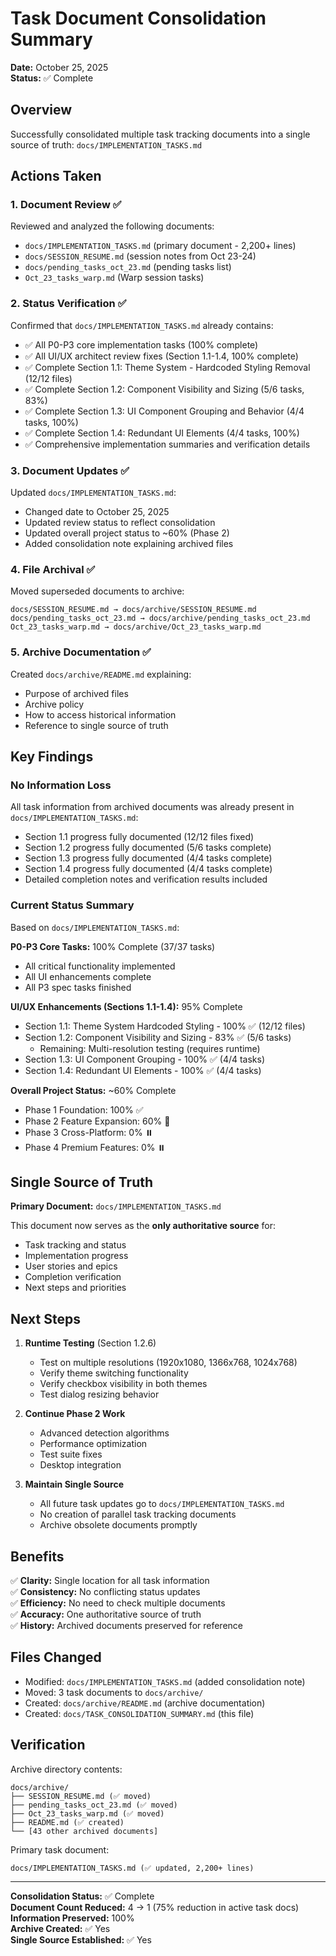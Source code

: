 # Task Document Consolidation Summary

**Date:** October 25, 2025  
**Status:** ✅ Complete

## Overview

Successfully consolidated multiple task tracking documents into a single source of truth: `docs/IMPLEMENTATION_TASKS.md`

## Actions Taken

### 1. Document Review ✅
Reviewed and analyzed the following documents:
- `docs/IMPLEMENTATION_TASKS.md` (primary document - 2,200+ lines)
- `docs/SESSION_RESUME.md` (session notes from Oct 23-24)
- `docs/pending_tasks_oct_23.md` (pending tasks list)
- `Oct_23_tasks_warp.md` (Warp session tasks)

### 2. Status Verification ✅
Confirmed that `docs/IMPLEMENTATION_TASKS.md` already contains:
- ✅ All P0-P3 core implementation tasks (100% complete)
- ✅ All UI/UX architect review fixes (Section 1.1-1.4, 100% complete)
- ✅ Complete Section 1.1: Theme System - Hardcoded Styling Removal (12/12 files)
- ✅ Complete Section 1.2: Component Visibility and Sizing (5/6 tasks, 83%)
- ✅ Complete Section 1.3: UI Component Grouping and Behavior (4/4 tasks, 100%)
- ✅ Complete Section 1.4: Redundant UI Elements (4/4 tasks, 100%)
- ✅ Comprehensive implementation summaries and verification details

### 3. Document Updates ✅
Updated `docs/IMPLEMENTATION_TASKS.md`:
- Changed date to October 25, 2025
- Updated review status to reflect consolidation
- Updated overall project status to ~60% (Phase 2)
- Added consolidation note explaining archived files

### 4. File Archival ✅
Moved superseded documents to archive:
```
docs/SESSION_RESUME.md → docs/archive/SESSION_RESUME.md
docs/pending_tasks_oct_23.md → docs/archive/pending_tasks_oct_23.md
Oct_23_tasks_warp.md → docs/archive/Oct_23_tasks_warp.md
```

### 5. Archive Documentation ✅
Created `docs/archive/README.md` explaining:
- Purpose of archived files
- Archive policy
- How to access historical information
- Reference to single source of truth

## Key Findings

### No Information Loss
All task information from archived documents was already present in `docs/IMPLEMENTATION_TASKS.md`:
- Section 1.1 progress fully documented (12/12 files fixed)
- Section 1.2 progress fully documented (5/6 tasks complete)
- Section 1.3 progress fully documented (4/4 tasks complete)
- Section 1.4 progress fully documented (4/4 tasks complete)
- Detailed completion notes and verification results included

### Current Status Summary
Based on `docs/IMPLEMENTATION_TASKS.md`:

**P0-P3 Core Tasks:** 100% Complete (37/37 tasks)
- All critical functionality implemented
- All UI enhancements complete
- All P3 spec tasks finished

**UI/UX Enhancements (Sections 1.1-1.4):** 95% Complete
- Section 1.1: Theme System Hardcoded Styling - 100% ✅ (12/12 files)
- Section 1.2: Component Visibility and Sizing - 83% ✅ (5/6 tasks)
  - Remaining: Multi-resolution testing (requires runtime)
- Section 1.3: UI Component Grouping - 100% ✅ (4/4 tasks)
- Section 1.4: Redundant UI Elements - 100% ✅ (4/4 tasks)

**Overall Project Status:** ~60% Complete
- Phase 1 Foundation: 100% ✅
- Phase 2 Feature Expansion: 60% 🔄
- Phase 3 Cross-Platform: 0% ⏸️
- Phase 4 Premium Features: 0% ⏸️

## Single Source of Truth

**Primary Document:** `docs/IMPLEMENTATION_TASKS.md`

This document now serves as the **only authoritative source** for:
- Task tracking and status
- Implementation progress
- User stories and epics
- Completion verification
- Next steps and priorities

## Next Steps

1. **Runtime Testing** (Section 1.2.6)
   - Test on multiple resolutions (1920x1080, 1366x768, 1024x768)
   - Verify theme switching functionality
   - Verify checkbox visibility in both themes
   - Test dialog resizing behavior

2. **Continue Phase 2 Work**
   - Advanced detection algorithms
   - Performance optimization
   - Test suite fixes
   - Desktop integration

3. **Maintain Single Source**
   - All future task updates go to `docs/IMPLEMENTATION_TASKS.md`
   - No creation of parallel task tracking documents
   - Archive obsolete documents promptly

## Benefits

✅ **Clarity:** Single location for all task information  
✅ **Consistency:** No conflicting status updates  
✅ **Efficiency:** No need to check multiple documents  
✅ **Accuracy:** One authoritative source of truth  
✅ **History:** Archived documents preserved for reference  

## Files Changed

- Modified: `docs/IMPLEMENTATION_TASKS.md` (added consolidation note)
- Moved: 3 task documents to `docs/archive/`
- Created: `docs/archive/README.md` (archive documentation)
- Created: `docs/TASK_CONSOLIDATION_SUMMARY.md` (this file)

## Verification

Archive directory contents:
```
docs/archive/
├── SESSION_RESUME.md (✅ moved)
├── pending_tasks_oct_23.md (✅ moved)
├── Oct_23_tasks_warp.md (✅ moved)
├── README.md (✅ created)
└── [43 other archived documents]
```

Primary task document:
```
docs/IMPLEMENTATION_TASKS.md (✅ updated, 2,200+ lines)
```

---

**Consolidation Status:** ✅ Complete  
**Document Count Reduced:** 4 → 1 (75% reduction in active task docs)  
**Information Preserved:** 100%  
**Archive Created:** ✅ Yes  
**Single Source Established:** ✅ Yes
